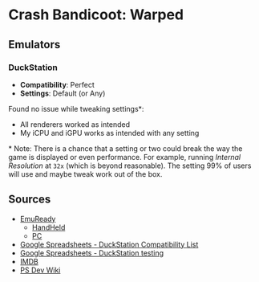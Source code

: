# Crash Bandicoot: Warped

## Emulators

### DuckStation

- **Compatibility**: Perfect
- **Settings**: Default (or Any)

Found no issue while tweaking settings\*:

- All renderers worked as intended
- My iCPU and iGPU works as intended with any setting

\* Note: There is a chance that a setting or two could break the way the game is displayed or even performance. For example, running _Internal Resolution_ at `32x` (which is beyond reasonable). The setting 99% of users will use and maybe tweak work out of the box.

## Sources

- [EmuReady](<https://www.emuready.com/games/ac8c4653-0097-4287-8e46-3a3ed7cdc7fa>)
  - [HandHeld](<https://www.emuready.com/listings?emulatorIds=%5B%22e7e05ab2-06f2-42ae-ad62-96d97cf59f91%22%5D&search=Crash+Bandicoot+3%3A+Warped>)
  - [PC](<https://www.emuready.com/pc-listings?search=Crash+Bandicoot+3%3A+Warped&emulatorIds=%5B%22e7e05ab2-06f2-42ae-ad62-96d97cf59f91%22%5D>)
- [Google Spreadsheets - DuckStation Compatibility List](<https://docs.google.com/spreadsheets/d/e/2PACX-1vRE0jjiK_aldpICoy5kVQlpk2f81Vo6P4p9vfg4d7YoTOoDlH4PQHoXjTD2F7SdN8SSBLoEAItaIqQo/pubhtml>)
- [Google Spreadsheets - DuckStation testing](<https://docs.google.com/spreadsheets/d/1lgRbHyN_ooTBnNT-baEMy2ngJqzhLB_36quYcfINHfg/edit?gid=0#gid=0>)
- [IMDB](<https://www.imdb.com/title/tt0181422/>)
- [PS Dev Wiki](<https://www.psdevwiki.com/ps3/PS1_Classics_Emulator_Compatibility_List>)
